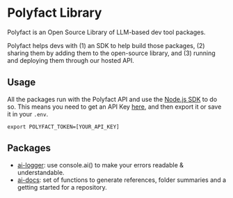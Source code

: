 # Polyfact Library

Polyfact is an Open Source Library of LLM-based dev tool packages.

Polyfact helps devs with (1) an SDK to help build those packages, (2) sharing them by adding them to the open-source library, and (3) running and deploying them through our hosted API.

## Usage

All the packages run with the Polyfact API and use the [Node.js SDK](https://www.npmjs.com/package/polyfact) to do so. This means you need to get an API Key [here](https://app.polyfact.com), and then export it or save it in your `.env`.

`export POLYFACT_TOKEN=[YOUR_API_KEY]`

## Packages

- [ai-logger](https://www.npmjs.com/package/ai-logger): use console.ai() to make your errors readable & understandable.
- [ai-docs](https://www.npmjs.com/package/ai-docs): set of functions to generate references, folder summaries and a getting started for a repository.

